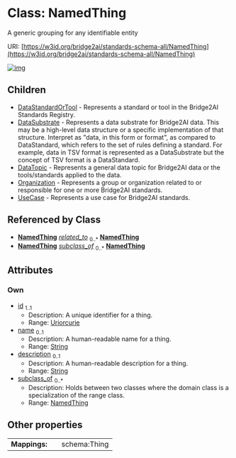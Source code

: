 
# Class: NamedThing


A generic grouping for any identifiable entity

URI: [https://w3id.org/bridge2ai/standards-schema-all/NamedThing](https://w3id.org/bridge2ai/standards-schema-all/NamedThing)


[![img](https://yuml.me/diagram/nofunky;dir:TB/class/[UseCase],[Organization],[NamedThing]<subclass_of%200..*-%20[NamedThing&#124;id:uriorcurie;name:string%20%3F;description:string%20%3F],[Organization]-%20related_to%200..*>[NamedThing],[NamedThing]^-[UseCase],[NamedThing]^-[Organization],[NamedThing]^-[DataTopic],[NamedThing]^-[DataSubstrate],[NamedThing]^-[DataStandardOrTool],[DataTopic],[DataSubstrate],[DataStandardOrTool])](https://yuml.me/diagram/nofunky;dir:TB/class/[UseCase],[Organization],[NamedThing]<subclass_of%200..*-%20[NamedThing&#124;id:uriorcurie;name:string%20%3F;description:string%20%3F],[Organization]-%20related_to%200..*>[NamedThing],[NamedThing]^-[UseCase],[NamedThing]^-[Organization],[NamedThing]^-[DataTopic],[NamedThing]^-[DataSubstrate],[NamedThing]^-[DataStandardOrTool],[DataTopic],[DataSubstrate],[DataStandardOrTool])

## Children

 * [DataStandardOrTool](DataStandardOrTool.md) - Represents a standard or tool in the Bridge2AI Standards Registry.
 * [DataSubstrate](DataSubstrate.md) - Represents a data substrate for Bridge2AI data. This may be a high-level data structure or a specific implementation of that structure. Interpret as "data, in this form or format", as compared to DataStandard, which refers to the set of rules defining a standard. For example, data in TSV format is represented as a DataSubstrate but the concept of TSV format is a DataStandard.
 * [DataTopic](DataTopic.md) - Represents a general data topic for Bridge2AI data or the tools/standards applied to the data.
 * [Organization](Organization.md) - Represents a group or organization related to or responsible for one or more Bridge2AI standards.
 * [UseCase](UseCase.md) - Represents a use case for Bridge2AI standards.

## Referenced by Class

 *  **[NamedThing](NamedThing.md)** *[related_to](related_to.md)*  <sub>0..\*</sub>  **[NamedThing](NamedThing.md)**
 *  **[NamedThing](NamedThing.md)** *[subclass_of](subclass_of.md)*  <sub>0..\*</sub>  **[NamedThing](NamedThing.md)**

## Attributes


### Own

 * [id](id.md)  <sub>1..1</sub>
     * Description: A unique identifier for a thing.
     * Range: [Uriorcurie](types/Uriorcurie.md)
 * [name](name.md)  <sub>0..1</sub>
     * Description: A human-readable name for a thing.
     * Range: [String](types/String.md)
 * [description](description.md)  <sub>0..1</sub>
     * Description: A human-readable description for a thing.
     * Range: [String](types/String.md)
 * [subclass_of](subclass_of.md)  <sub>0..\*</sub>
     * Description: Holds between two classes where the domain class is a specialization of the range class.
     * Range: [NamedThing](NamedThing.md)

## Other properties

|  |  |  |
| --- | --- | --- |
| **Mappings:** | | schema:Thing |

